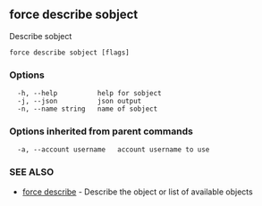 ## force describe sobject

Describe sobject

```
force describe sobject [flags]
```

### Options

```
  -h, --help          help for sobject
  -j, --json          json output
  -n, --name string   name of sobject
```

### Options inherited from parent commands

```
  -a, --account username   account username to use
```

### SEE ALSO

* [force describe](force_describe.md)	 - Describe the object or list of available objects

